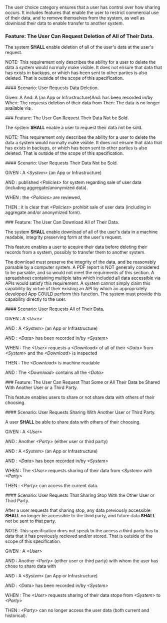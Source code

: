 The user choice category ensures that a user has control over how sharing occurs.
It includes features that enable the user to restrict commercial use of their data,
and to remove themselves from the system, as well as download their data to enable transfer
to another system.
<span id='the-user-can-request-deletion-of-all-of-their-data.'/>
### <span class='glyphicon text-success glyphicon-phone'/> <span class='glyphicon text-success glyphicon-cloud'/> Feature: The User Can Request Deletion of All of Their Data.

The system **SHALL** enable deletion of all of the user's data at the user's request.

NOTE: This requirement only describes the ability for a user to delete the data
a system would normally make visible.  It does not ensure that data that has
exists in backups, or which has been sent to other parties is also deleted.  That
is outside of the scope of this specification.


<span id='user-requests-data-deletion.'/>
#### Scenario: User Requests Data Deletion.

Given: A <User>And: A <System> (an App or Infrastructure)And: <Data> has been recorded in/by <System>When: The <User> requests deletion of their data from <System>Then: The data is no longer available via <System>.


<span id='the-user-can-request-their-data-not-be-sold.'/>
### <span class='glyphicon text-success glyphicon-phone'/> <span class='glyphicon text-success glyphicon-cloud'/> Feature: The User Can Request Their Data Not be Sold.

The system **SHALL** enable a user to request their data not be sold.

NOTE: This requirement only describes the ability for a user to delete the data
a system would normally make visible.  It does not ensure that data that has
exists in backups, or which has been sent to other parties is also deleted.  That
is outside of the scope of this specification.


<span id='user-requests-their-data-not-be-sold.'/>
#### Scenario: User Requests Their Data Not be Sold.


GIVEN
: A <i>&lt;System&gt;</i> (an App or Infrastructure)

   AND
   : published <i>&lt;Policies&gt;</i> for system regarding sale of user data (including aggregate/anonymized data).

WHEN
: the <i>&lt;Policies&gt;</i> are reviewed,

THEN
: it is clear that <i>&lt;Policies&gt;</i> prohibit sale of user data (including in aggregate and/or anonymized form).


<span id='the-user-can-download-all-of-their-data.'/>
### <span class='glyphicon text-success glyphicon-phone'/> <span class='glyphicon text-success glyphicon-cloud'/> Feature: The User Can Download All of Their Data.

The system **SHALL** enable download of all of the user's data in a machine readable, integrity
preserving form at the user's request.

This feature enables a user to acquire their data before deleting their records from a system, possibly to transfer
them to another system.

The download must preserve the integrity of the data, and be reasonably parsable by a computer system.
A PDF report is NOT generally considered to be parsable, and so would not meet the requirments of this
section.  A spreadsheet containing multiple tabs which included all data accessible via APIs would satisfy
this requirement.  A system cannot simply claim this capability by virtue of their existing an API by
which an appropriately developed App COULD perform this function.  The system must provide this capability
directly to the user.


<span id='user-requests-all-of-their-data.'/>
#### Scenario: User Requests All of Their Data.


GIVEN
: A <i>&lt;User&gt;</i>

   AND
   : A <i>&lt;System&gt;</i> (an App or Infrastructure)

   AND
   : <i>&lt;Data&gt;</i> has been recorded in/by <i>&lt;System&gt;</i>

WHEN
: The <i>&lt;User&gt;</i> requests a <i>&lt;Download&gt;</i> of all of their <i>&lt;Data&gt;</i> from <i>&lt;System&gt;</i> and the <i>&lt;Download&gt;</i> is inspected

THEN
: The <i>&lt;Download&gt;</i> is machine readable

   AND
   : The <i>&lt;Download&gt;</i> contains all the <i>&lt;Data&gt;</i>


<span id='the-user-can-request-that-some-or-all-their-data-be-shared-with-another-user-or-a-third-party.'/>
### <span class='glyphicon text-success glyphicon-phone'/> <span class='glyphicon text-success glyphicon-cloud'/> Feature: The User Can Request That Some or All Their Data be Shared With Another User or a Third Party.

This feature enables users to share or not share data with others of their choosing.


<span id='user-requests-sharing-with-another-user-or-third-party.'/>
#### <span class='glyphicon text-success glyphicon-phone'/> <span class='glyphicon text-success glyphicon-cloud'/> Scenario: User Requests Sharing With Another User or Third Party.

A user **SHALL** be able to share data with others of their choosing.

GIVEN
: A <i>&lt;User&gt;</i>

   AND
   : Another <i>&lt;Party&gt;</i> (either user or third party)

   AND
   : A <i>&lt;System&gt;</i> (an App or Infrastructure)

   AND
   : <i>&lt;Data&gt;</i> has been recorded in/by <i>&lt;System&gt;</i>

WHEN
: The <i>&lt;User&gt;</i> requests sharing of their data from <i>&lt;System&gt;</i> with <i>&lt;Party&gt;</i>

THEN
: <i>&lt;Party&gt;</i> can access the current data.


<span id='user-requests-that-sharing-stop-with-the-other-user-or-third-party.'/>
#### <span class='glyphicon text-success glyphicon-phone'/> <span class='glyphicon text-success glyphicon-cloud'/> Scenario: User Requests That Sharing Stop With the Other User or Third Party.

After a user requests that sharing stop, any data previously accessible **SHALL** no longer be
accessible to the third party, and future data **SHALL** not be sent to that party.

NOTE: This specification does not speak to the access a third party has to data that it
has previously recieved and/or stored.  That is outside of the scope of this specification.

GIVEN
: A <i>&lt;User&gt;</i>

   AND
   : Another <i>&lt;Party&gt;</i> (either user or third party) with whom the user has chose to share data with

   AND
   : A <i>&lt;System&gt;</i> (an App or Infrastructure)

   AND
   : <i>&lt;Data&gt;</i> has been recorded in/by <i>&lt;System&gt;</i>

WHEN
: The <i>&lt;User&gt;</i> requests sharing of their data stope from <i>&lt;System&gt;</i> to <i>&lt;Party&gt;</i>

THEN
: <i>&lt;Party&gt;</i> can no longer access the user data (both current and historical).

